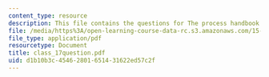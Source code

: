 ```yaml
---
content_type: resource
description: This file contains the questions for The process handbook.
file: /media/https%3A/open-learning-course-data-rc.s3.amazonaws.com/15-568a-practical-information-technology-management-spring-2005/d1b10b3c45462801651431622ed57c2f_class_17question.pdf
file_type: application/pdf
resourcetype: Document
title: class_17question.pdf
uid: d1b10b3c-4546-2801-6514-31622ed57c2f
---
```

